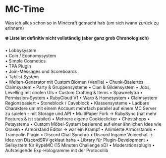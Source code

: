 # MC-Time
Was ich alles schon so in Minecraft gemacht hab (um sich iwann zurück zu erinnern)

<p>
  <b>
    ❄️ Liste ist definitiv nicht vollständig (aber ganz grob Chronologisch)<br/>
  </b>
  <br/>
  • Lobbysystem<br/>
  • Coin / Economysystem<br/>
  • Simple Cosmetics<br/>
  • TPA Plugin<br/>
  • Join-Messages und Scoreboards<br/>
  • Tablist System<br/>
  • Welten-Generator mit Custom Biomen (Vanilla)
  • Chunk-Basiertes Claimsystem
  • Party & Gruppensysteme
  • Clan & Gildensystem
  • Jobs, Levelling mit coolen UIs
  • Custom Crafting & Items
  • Spawnelytra
  • Permission-System
  • RubyCloud V1
  • Warp & Homesystem
  • Claimsystem Regionsbasiert
  • Stoneblock / Caveblock
  • Klassensysteme
  • Ladbare Charaktere um mit einem Account mehrfach parallel auf einem MC Server zu spielen - mit Storage und API
  • MultiPaper Fork -> RubySync (hat mehr Features & ist stabiler)
  • Mehrere eigene Cookieclicker
  • Chestshops
  • Petsysteme
  • Custom Möbel-System basierend auf einer ähnlichen Idee wie Oraxen
  • Armorstand Editor -> war ein Krampf
  • Animierte Armorstands
  • Trampolin Plugin
  • Discord Chat Synchro
  • Discord Ingame Voicechat -> Idee von DiscordSRV geklaut haha
  • Library für Plugin-Development
  • Sellsystem für KypeMC (15 Minuten Challenge xD)
  • Moderationsplugin
  • Aufsteigende Exp-Hologramme mit der Protocollib<br/>
</p>
